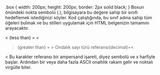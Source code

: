 .box {
  width: 200px;
  height: 200px;
  border: 2px solid black;
}   Boxun önündeki nokta sembolü (.), bilgisayara bu değere sahip bir sınıfı hedeflemek istediğinizi söyler. Kod çalıştığında, bu sınıf adına sahip tüm öğeleri bulmak ve bu stilleri uygulamak için HTML belgenizin tamamını arayacaktır.

< (less than) = &lt;
> (greater than) = &gt;
Ondalık sayı türü referansı(decimal)=&#60;

&#x3C;
Bu karakter referansı bir ampersand işareti, diyez sembolü ve x harfiyle başlar. Ardından bir veya daha fazla ASCII onaltılık rakam gelir ve noktalı virgülle biter.